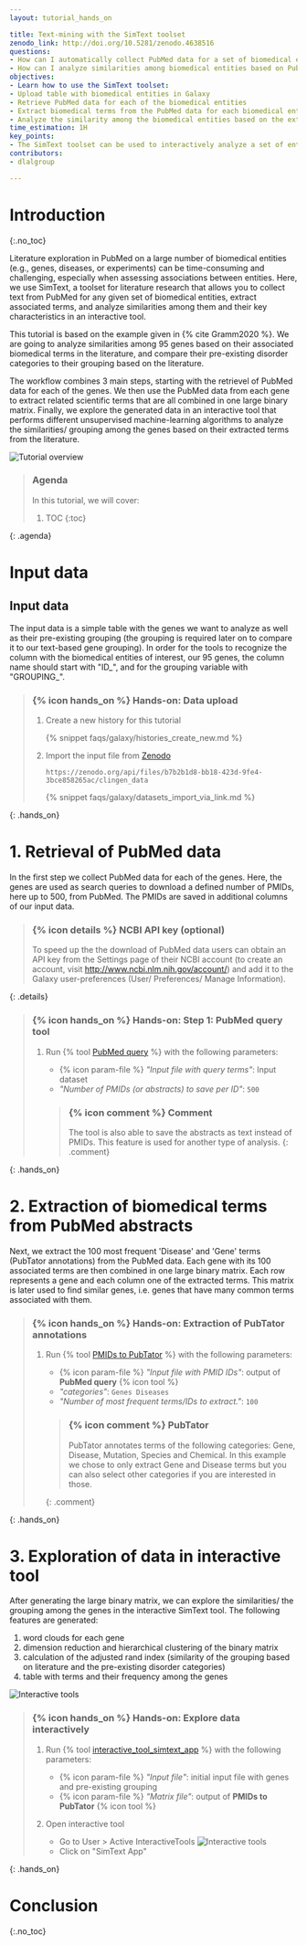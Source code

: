 ```yaml
---
layout: tutorial_hands_on

title: Text-mining with the SimText toolset
zenodo_link: http://doi.org/10.5281/zenodo.4638516
questions:
- How can I automatically collect PubMed data for a set of biomedical entities such as genes?
- How can I analyze similarities among biomedical entities based on PubMed data on large-scale?
objectives:
- Learn how to use the SimText toolset:
- Upload table with biomedical entities in Galaxy
- Retrieve PubMed data for each of the biomedical entities
- Extract biomedical terms from the PubMed data for each biomedical entity
- Analyze the similarity among the biomedical entities based on the extracted data in an interactive app
time_estimation: 1H
key_points:
- The SimText toolset can be used to interactively analyze a set of entities/ search queries based on their associated terms in the literature.
contributors:
- dlalgroup

---
```


# Introduction
{:.no_toc}

Literature exploration in PubMed on a large number of biomedical entities (e.g., genes, diseases, or experiments) can be time-consuming and challenging, especially when assessing associations between entities. Here, we use SimText, a toolset for literature research that allows you to collect text from PubMed for any given set of biomedical entities, extract associated terms, and analyze similarities among them and their key characteristics in an interactive tool.

This tutorial is based on the example given in {% cite Gramm2020 %}. We are going to analyze similarities among 95 genes based on their associated biomedical terms in the literature, and compare their pre-existing disorder categories to their grouping based on the literature.

The workflow combines 3 main steps, starting with the retrievel of PubMed data for each of the genes. We then use the PubMed data from each gene to extract related scientific terms that are all combined in one large binary matrix. Finally, we explore the generated data in an interactive tool that performs different unsupervised machine-learning algorithms to analyze the similarities/ grouping among the genes based on their extracted terms from the literature.

![Tutorial overview](../../images/simtext_overview_tutorial.png "Schematic presentation of the workflow.")

> ### Agenda
>
> In this tutorial, we will cover:
>
> 1. TOC
> {:toc}
>
{: .agenda}

# Input data

## Input data

The input data is a simple table with the genes we want to analyze as well as their pre-existing grouping (the grouping is required later on to compare it to our text-based gene grouping). In order for the tools to recognize the column with the biomedical entities of interest, our 95 genes, the column name should start with "ID_", and for the grouping variable with "GROUPING_".

> ### {% icon hands_on %} Hands-on: Data upload
>
> 1. Create a new history for this tutorial
>
>    {% snippet faqs/galaxy/histories_create_new.md %}
>
> 2. Import the input file from [Zenodo](https://zenodo.org/api/files/b7b2b1d8-bb18-423d-9fe4-3bce858265ac/clingen_data)
>
>    ```
>    https://zenodo.org/api/files/b7b2b1d8-bb18-423d-9fe4-3bce858265ac/clingen_data
>    ```
>
>    {% snippet faqs/galaxy/datasets_import_via_link.md %}
>
{: .hands_on}

# 1. Retrieval of PubMed data

In the first step we collect PubMed data for each of the genes. Here, the genes are used as search queries to download a defined number of PMIDs, here up to 500, from PubMed. The PMIDs are saved in additional columns of our input data.

> ### {% icon details %} NCBI API key (optional)
>
> To speed up the the download of PubMed data users can obtain an API key from the Settings page of their NCBI account (to create an account, visit http://www.ncbi.nlm.nih.gov/account/) and add it to the Galaxy user-preferences (User/ Preferences/ Manage Information).
>
{: .details}

> ### {% icon hands_on %} Hands-on: Step 1: PubMed query tool
>
> 1. Run {% tool [PubMed query](toolshed.g2.bx.psu.edu/repos/iuc/pubmed_by_queries/pubmed_by_queries/0.0.2) %} with the following parameters:
>    - {% icon param-file %} *"Input file with query terms"*: Input dataset
>    - *"Number of PMIDs (or abstracts) to save per ID"*: `500`
>
>    > ### {% icon comment %} Comment
>    >
>    > The tool is also able to save the abstracts as text instead of PMIDs. This feature is used for another type of analysis. 
>    {: .comment}
>
{: .hands_on}

# 2. Extraction of biomedical terms from PubMed abstracts

Next, we extract the 100 most frequent 'Disease' and 'Gene' terms (PubTator annotations) from the PubMed data. Each gene with its 100 associated terms are then combined in one large binary matrix. Each row represents a gene and each column one of the extracted terms. This matrix is later used to find similar genes, i.e. genes that have many common terms associated with them.

> ### {% icon hands_on %} Hands-on: Extraction of PubTator annotations
>
> 1. Run {% tool [PMIDs to PubTator](toolshed.g2.bx.psu.edu/repos/iuc/pmids_to_pubtator_matrix/pmids_to_pubtator_matrix/0.0.2) %} with the following parameters:
>    - {% icon param-file %} *"Input file with PMID IDs"*: output of **PubMed query** {% icon tool %}
>    - *"categories"*: `Genes Diseases`
>    - *"Number of most frequent terms/IDs to extract."*: `100`
>
>    > ### {% icon comment %} PubTator
>    > PubTator annotates terms of the following categories: Gene, Disease, Mutation, Species and Chemical. 
>    > In this example we chose to only extract Gene and Disease terms but you can also select other categories if you are interested in those.
>    > 
>    {: .comment}
>
{: .hands_on}


# 3. Exploration of data in interactive tool

After generating the large binary matrix, we can explore the similarities/ the grouping among the genes in the interactive SimText tool.
The following features are generated:

1. word clouds for each gene
2. dimension reduction and hierarchical clustering of the binary matrix
3. calculation of the adjusted rand index (similarity of the grouping based on literature and the pre-existing disorder categories)
4. table with terms and their frequency among the genes

![Interactive tools](../../images/simtextapp.png "Screenshot of interactive SimText tool.")


> ### {% icon hands_on %} Hands-on: Explore data interactively
>
> 1. Run {% tool [interactive_tool_simtext_app](interactive_tool_simtext_app) %} with the following parameters:
>    - {% icon param-file %} *"Input file"*: initial input file with genes and pre-existing grouping
>    - {% icon param-file %} *"Matrix file"*: output of **PMIDs to PubTator** {% icon tool %}
>
> 2. Open interactive tool 
>    - Go to User > Active InteractiveTools
>    ![Interactive tools](../../images/interactivetools.png)
>    - Click on "SimText App"
>
{: .hands_on}

# Conclusion
{:.no_toc}
